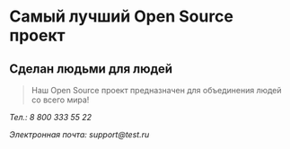 # Самый лучший Open Source проект

## Сделан людьми для людей

> Наш Open Source проект предназначен для объединения людей со всего мира!

_Тел.: 8 800 333 55 22_

_Электронная почта: support@test.ru_
